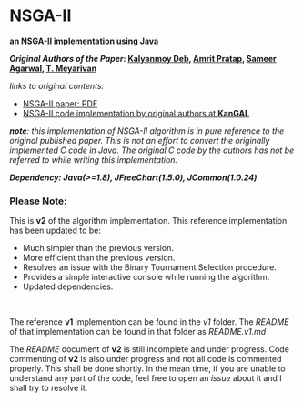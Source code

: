 # NSGA-II
**an NSGA-II implementation using Java**

**_Original Authors of the Paper_: [Kalyanmoy Deb](http://www.egr.msu.edu/~kdeb/), [Amrit Pratap](https://scholar.google.com/citations?user=E8wJ7G8AAAAJ&hl=en), [Sameer Agarwal](http://ieeexplore.ieee.org/search/searchresult.jsp?searchWithin=%22Authors%22:.QT.S.%20Agarwal.QT.&newsearch=true), [T. Meyarivan](http://ieeexplore.ieee.org/search/searchresult.jsp?searchWithin=%22Authors%22:.QT.T.%20Meyarivan.QT.&newsearch=true)**

_links to original contents:_

* [NSGA-II paper: PDF](http://citeseerx.ist.psu.edu/viewdoc/download?doi=10.1.1.542.385&rep=rep1&type=pdf)
* [NSGA-II code implementation by original authors at **KanGAL**](https://www.iitk.ac.in/kangal/codes.shtml)

_**note**: this implementation of NSGA-II algorithm is in pure reference to the original published paper. This is not an effort to convert the originally implemented C code in Java. The original C code by the authors has not be referred to while writing this implementation._

_**Dependency: Java(>=1.8), JFreeChart(1.5.0), JCommon(1.0.24)**_

### Please Note:

This is **v2** of the algorithm implementation. This reference implementation has been updated to be:

* Much simpler than the previous version.
* More efficient than the previous version.
* Resolves an issue with the Binary Tournament Selection procedure.
* Provides a simple interactive console while running the algorithm.
* Updated dependencies.

<br/>

The reference **v1** implemention can be found in the _v1_ folder. The _README_ of that implementation can be found in that folder as *README.v1.md*

The _README_ document of **v2** is still incomplete and under progress. Code commenting of **v2** is also under progress and not all code is commented properly. This shall be done shortly. In the mean time, if you are unable to understand any part of the code, feel free to open an _issue_ about it and I shall try to resolve it.